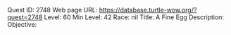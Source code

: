 Quest ID: 2748
Web page URL: https://database.turtle-wow.org/?quest=2748
Level: 60
Min Level: 42
Race: nil
Title: A Fine Egg
Description: 
Objective: 
